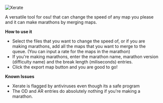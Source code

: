 ![Xerate](https://github.com/Kereminoo/Xerate/assets/155567936/4ccb89e9-d237-49b8-8631-55654d3173db)

A versatile tool for osu! that can change the speed of any map you please and it can make marathons by merging maps.

**How to use it**

 * Select the files that you want to change the speed of, or if you are making marathons, add all the maps that you want to merge to the queue. (You can input a rate for the maps in the marathon)
 * If you're making marathons, enter the marathon name, marathon version (difficulty name) and the break length (miliseconds) entries.
 * Click the export map button and you are good to go!

**Known Issues**

 * Xerate is flagged by antiviruses even though its a safe program
 * The OD and AR entries do absolutely nothing if you're making a marathon.
